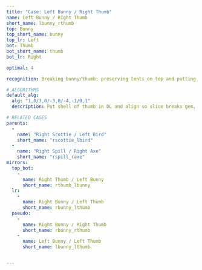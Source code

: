 ```yaml
---
title: "Case: Left Bunny / Right Thumb"
name: Left Bunny / Right Thumb
short_name: lbunny_rthumb
top: Bunny
top_short_name: bunny
top_lr: Left
bot: Thumb
bot_short_name: thumb
bot_lr: Right

optimal: 4

recognition: Breaking bunny/thumb; preserving tents on top and putting slice between shell and gem on bottom breaks squareshape.

# ALGORITHMS
default_alg:
  alg: "1,0/3,0/-3,0/-4,-1/0,1"
  description: Put shell of thumb in DL and align so slice breaks gem, preserve both tents in UL (goes to scottie/bird).

# RELATED CASES
parents:
  -
    name: "Right Scottie / Left Bird"
    short_name: "rscottie_lbird"
  -
    name: "Right Spill / Right Axe"
    short_name: "rspill_raxe"
mirrors:
  top_bot:
    -
      name: Right Thumb / Left Bunny
      short_name: rthumb_lbunny
  lr:
    -
      name: Right Bunny / Left Thumb
      short_name: rbunny_lthumb
  pseudo:
    -
      name: Right Bunny / Right Thumb
      short_name: rbunny_rthumb
    -
      name: Left Bunny / Left Thumb
      short_name: lbunny_lthumb


---
```


